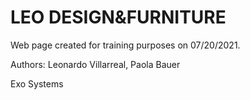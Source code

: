 # LEO DESIGN&FURNITURE
Web page created for training purposes on 07/20/2021.

Authors:
  Leonardo Villarreal, 
  Paola Bauer
  
Exo Systems
